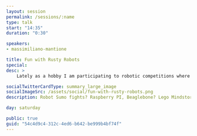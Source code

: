 ```yaml
---
layout: session
permalink: /sessions/:name
type: talk
start: "14:35"
duration: "0:30"

speakers:
- massimiliano-mantione

title: Fun with Rusty Robots
special:
desc: >
    Lately as a hobby I am participating to robotic competitions where autonomous robots fight according to various rules (usually speed races or Sumo fights). Lately I am putting Rust into every robot I program, from bare metal (arduino-like AVR and ARM Cortex-M), to Linux on higher level boards (Raspberry PI, Beaglebone), and even on a real time OS running on the Lego Mindstorm ARM-v5 CPU. In this talk I'll show embedded Rust programming in all of these environments, with a focus on getting things done!

socialTwitterCardType: summary_large_image
socialImageSrc: /assets/social/fun-with-rusty-robots.png
description: Robot Sumo fights? Raspberry PI, Beaglebone? Lego Mindstorm CPU? Come and see a practical approach on how Rust can work on all these platforms!

day: saturday

public: true
guid: "54c4d9c4-312c-4ed6-b642-be999b4bf74f"
---
```


